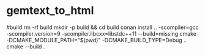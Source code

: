 # gemtext_to_html

#build
rm -rf build
mkdir -p build && cd build
conan install .. -scompiler=gcc -scompiler.version=9 -scompiler.libcxx=libstdc++11 --build=missing
cmake -DCMAKE_MODULE_PATH="$(pwd)" -DCMAKE_BUILD_TYPE=Debug ..
cmake --build .
